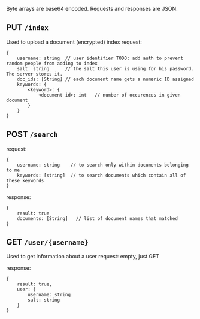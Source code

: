 Byte arrays are base64 encoded. Requests and responses are JSON.


PUT `/index`
--------------------
Used to upload a document (encrypted) index
request:
```
{
	username: string  // user identifier TODO: add auth to prevent random people from adding to index
	salt: string      // the salt this user is using for his password. The server stores it.
	doc_ids: [String] // each document name gets a numeric ID assigned
	keywords: {
		<keyword>: {
			<document id>: int   // number of occurences in given document
		}
	}
}
```

POST `/search`
--------------------
request:
```
{
	username: string	// to search only within documents belonging to me
	keywords: [string]  // to search documents which contain all of these keywords
}
```

response:
```
{
	result: true
	documents: [String]   // list of document names that matched
}
```


GET `/user/{username}`
----------------------
Used to get information about a user
request: empty, just GET

response:
```
{
	result: true,
	user: {
		username: string
		salt: string
	}
}
```


